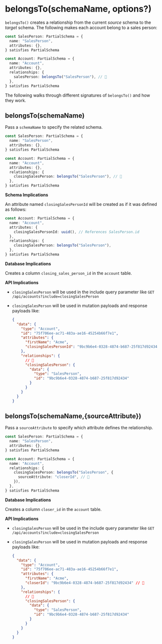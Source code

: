 # belongsTo(schemaName, options?)

`belongsTo()` creates a relationship from the current _source_ schema to the _target_ schema. The following makes each account
belong to a sales person:

```ts
const SalesPerson: PartialSchema = {
  name: "SalesPerson",
  attributes: {},
} satisfies PartialSchema

const Account: PartialSchema = {
  name: "Account",
  attributes: {},
  relationships: {
    salesPerson: belongsTo("SalesPerson"), // 👀
  },
} satisfies PartialSchema
```

The following walks through different signatures of `belongsTo()` and how they work.

## belongsTo(schemaName)

Pass a `schemaName` to specify the related schema.

```ts
const SalesPerson: PartialSchema = {
  name: "SalesPerson",
  attributes: {},
} satisfies PartialSchema

const Account: PartialSchema = {
  name: "Account",
  attributes: {},
  relationships: {
    closingSalesPerson: belongsTo("SalesPerson"), // 👀
  },
} satisfies PartialSchema
```

**Schema Implications**

An attribute named `closingSalesPersonId` will be created as if it was defined as follows:

```ts
const Account: PartialSchema = {
  name: "Account",
  attributes: {
    closingSalesPersonId: uuid(), // References SalesPerson.id
  },
  relationships: {
    closingSalesPerson: belongsTo("SalesPerson"),
  },
} satisfies PartialSchema
```

**Database Implications**

Creates a column `closing_sales_person_id` in the `account` table.

**API Implications**

- `closingSalesPerson` will be used in the include query parameter like `GET /api/accounts?include=closingSalesPerson`
- `closingSalesPerson` will be used in mutation payloads and response payloads like:

  ```json
  {
    "data": {
      "type": "Account",
      "id": "75f706ee-ac71-483a-ae16-45254b66f7e1",
      "attributes": {
        "firstName": "Acme",
        "closingSalesPersonId": "9bc9b6e4-0328-4874-b687-25f817d92434"
      },
      "relationships": {
        // 👀
        "closingSalesPerson": {
          "data": {
            "type": "SalesPerson",
            "id": "9bc9b6e4-0328-4874-b687-25f817d92434"
          }
        }
      }
    }
  }
  ```

## belongsTo(schemaName,{sourceAttribute})

Pass a `sourceAttribute` to specify which attribute defines the relationship.

```ts
const SalesPerson: PartialSchema = {
  name: "SalesPerson",
  attributes: {},
} satisfies PartialSchema

const Account: PartialSchema = {
  name: "Account",
  relationships: {
    closingSalesPerson: belongsTo("SalesPerson", {
      sourceAttribute: "closerId", // 👀
    }),
  },
} satisfies PartialSchema
```

**Database Implications**

Creates a column `closer_id` in the `account` table.

**API Implications**

- `closingSalesPerson` will be used in the include query parameter like `GET /api/accounts?include=closingSalesPerson`
- `closingSalesPerson` will be used in mutation payloads and response payloads like:

  ```json
  {
    "data": {
      "type": "Account",
      "id": "75f706ee-ac71-483a-ae16-45254b66f7e1",
      "attributes": {
        "firstName": "Acme",
        "closerId": "9bc9b6e4-0328-4874-b687-25f817d92434" // 👀
      },
      "relationships": {
        // 👀
        "closingSalesPerson": {
          "data": {
            "type": "SalesPerson",
            "id": "9bc9b6e4-0328-4874-b687-25f817d92434"
          }
        }
      }
    }
  }
  ```

